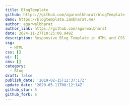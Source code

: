 ```yaml
---
title: BlogTemplate
github: https://github.com/agarwalbharat/blogTemplate
demo: https://blogtemplate.iambharat.me/
author: agarwalbharat
author_link: https://github.com/agarwalbharat
date: 2024-11-27T10:25:08.949Z
description: Responsive Blog Template in HTML and CSS
ssg:
  - HTML
css: []
ui: []
cms: []
category:
  - Blog
draft: false
publish_date: '2019-02-15T12:37:17Z'
update_date: '2020-05-11T08:12:14Z'
github_star: 5
github_fork: 6
---
```

